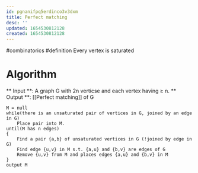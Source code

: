 ```yaml
---
id: pgnanifpq5erdinco3v3dxm
title: Perfect matching
desc: ''
updated: 1654530812128
created: 1654530812128
---
```

#combinatorics  #definition
Every vertex is saturated

# Algorithm
** Input **: A graph G with 2n verticse and each vertex having $\geq$ n.
** Output **: [[Perfect matching]] of G

```
M = null
while(there is an unsaturated pair of vertices in G, joined by an edge in G)
	Place pair into M.
until(M has n edges)
{
	Find a pair {a,b} of unsaturated vertices in G (!joined by edge in G)
	Find edge {u,v} in M s.t. {a,u} and {b,v} are edges of G
	Remove {u,v} from M and places edges {a,u} and {b,v} in M
}
output M
	
```
